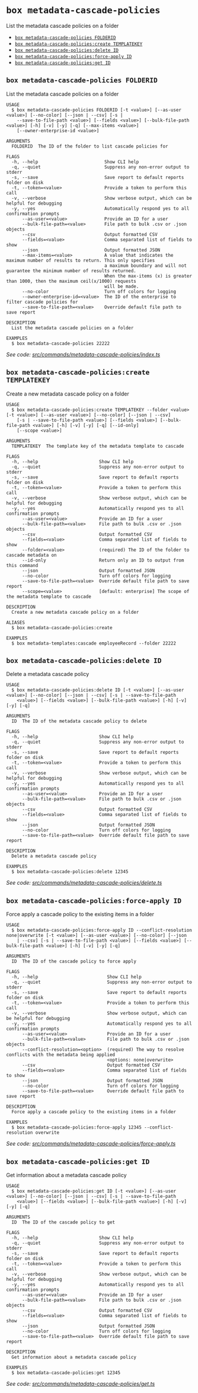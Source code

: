 `box metadata-cascade-policies`
===============================

List the metadata cascade policies on a folder

* [`box metadata-cascade-policies FOLDERID`](#box-metadata-cascade-policies-folderid)
* [`box metadata-cascade-policies:create TEMPLATEKEY`](#box-metadata-cascade-policiescreate-templatekey)
* [`box metadata-cascade-policies:delete ID`](#box-metadata-cascade-policiesdelete-id)
* [`box metadata-cascade-policies:force-apply ID`](#box-metadata-cascade-policiesforce-apply-id)
* [`box metadata-cascade-policies:get ID`](#box-metadata-cascade-policiesget-id)

## `box metadata-cascade-policies FOLDERID`

List the metadata cascade policies on a folder

```
USAGE
  $ box metadata-cascade-policies FOLDERID [-t <value>] [--as-user <value>] [--no-color] [--json | --csv] [-s |
    --save-to-file-path <value>] [--fields <value>] [--bulk-file-path <value>] [-h] [-v] [-y] [-q] [--max-items <value>]
    [--owner-enterprise-id <value>]

ARGUMENTS
  FOLDERID  The ID of the folder to list cascade policies for

FLAGS
  -h, --help                         Show CLI help
  -q, --quiet                        Suppress any non-error output to stderr
  -s, --save                         Save report to default reports folder on disk
  -t, --token=<value>                Provide a token to perform this call
  -v, --verbose                      Show verbose output, which can be helpful for debugging
  -y, --yes                          Automatically respond yes to all confirmation prompts
      --as-user=<value>              Provide an ID for a user
      --bulk-file-path=<value>       File path to bulk .csv or .json objects
      --csv                          Output formatted CSV
      --fields=<value>               Comma separated list of fields to show
      --json                         Output formatted JSON
      --max-items=<value>            A value that indicates the maximum number of results to return. This only specifies
                                     a maximum boundary and will not guarantee the minimum number of results returned.
                                     When the max-items (x) is greater than 1000, then the maximum ceil(x/1000) requests
                                     will be made.
      --no-color                     Turn off colors for logging
      --owner-enterprise-id=<value>  The ID of the enterprise to filter cascade policies for
      --save-to-file-path=<value>    Override default file path to save report

DESCRIPTION
  List the metadata cascade policies on a folder

EXAMPLES
  $ box metadata-cascade-policies 22222
```

_See code: [src/commands/metadata-cascade-policies/index.ts](https://github.com/box/boxcli/blob/v3.16.0/src/commands/metadata-cascade-policies/index.ts)_

## `box metadata-cascade-policies:create TEMPLATEKEY`

Create a new metadata cascade policy on a folder

```
USAGE
  $ box metadata-cascade-policies:create TEMPLATEKEY --folder <value> [-t <value>] [--as-user <value>] [--no-color] [--json | --csv]
    [-s | --save-to-file-path <value>] [--fields <value>] [--bulk-file-path <value>] [-h] [-v] [-y] [-q] [--id-only]
    [--scope <value>]

ARGUMENTS
  TEMPLATEKEY  The template key of the metadata template to cascade

FLAGS
  -h, --help                       Show CLI help
  -q, --quiet                      Suppress any non-error output to stderr
  -s, --save                       Save report to default reports folder on disk
  -t, --token=<value>              Provide a token to perform this call
  -v, --verbose                    Show verbose output, which can be helpful for debugging
  -y, --yes                        Automatically respond yes to all confirmation prompts
      --as-user=<value>            Provide an ID for a user
      --bulk-file-path=<value>     File path to bulk .csv or .json objects
      --csv                        Output formatted CSV
      --fields=<value>             Comma separated list of fields to show
      --folder=<value>             (required) The ID of the folder to cascade metadata on
      --id-only                    Return only an ID to output from this command
      --json                       Output formatted JSON
      --no-color                   Turn off colors for logging
      --save-to-file-path=<value>  Override default file path to save report
      --scope=<value>              [default: enterprise] The scope of the metadata template to cascade

DESCRIPTION
  Create a new metadata cascade policy on a folder

ALIASES
  $ box metadata-cascade-policies:create

EXAMPLES
  $ box metadata-templates:cascade employeeRecord --folder 22222
```

## `box metadata-cascade-policies:delete ID`

Delete a metadata cascade policy

```
USAGE
  $ box metadata-cascade-policies:delete ID [-t <value>] [--as-user <value>] [--no-color] [--json | --csv] [-s | --save-to-file-path
    <value>] [--fields <value>] [--bulk-file-path <value>] [-h] [-v] [-y] [-q]

ARGUMENTS
  ID  The ID of the metadata cascade policy to delete

FLAGS
  -h, --help                       Show CLI help
  -q, --quiet                      Suppress any non-error output to stderr
  -s, --save                       Save report to default reports folder on disk
  -t, --token=<value>              Provide a token to perform this call
  -v, --verbose                    Show verbose output, which can be helpful for debugging
  -y, --yes                        Automatically respond yes to all confirmation prompts
      --as-user=<value>            Provide an ID for a user
      --bulk-file-path=<value>     File path to bulk .csv or .json objects
      --csv                        Output formatted CSV
      --fields=<value>             Comma separated list of fields to show
      --json                       Output formatted JSON
      --no-color                   Turn off colors for logging
      --save-to-file-path=<value>  Override default file path to save report

DESCRIPTION
  Delete a metadata cascade policy

EXAMPLES
  $ box metadata-cascade-policies:delete 12345
```

_See code: [src/commands/metadata-cascade-policies/delete.ts](https://github.com/box/boxcli/blob/v3.16.0/src/commands/metadata-cascade-policies/delete.ts)_

## `box metadata-cascade-policies:force-apply ID`

Force apply a cascade policy to the existing items in a folder

```
USAGE
  $ box metadata-cascade-policies:force-apply ID --conflict-resolution none|overwrite [-t <value>] [--as-user <value>] [--no-color] [--json
    | --csv] [-s | --save-to-file-path <value>] [--fields <value>] [--bulk-file-path <value>] [-h] [-v] [-y] [-q]

ARGUMENTS
  ID  The ID of the cascade policy to force apply

FLAGS
  -h, --help                          Show CLI help
  -q, --quiet                         Suppress any non-error output to stderr
  -s, --save                          Save report to default reports folder on disk
  -t, --token=<value>                 Provide a token to perform this call
  -v, --verbose                       Show verbose output, which can be helpful for debugging
  -y, --yes                           Automatically respond yes to all confirmation prompts
      --as-user=<value>               Provide an ID for a user
      --bulk-file-path=<value>        File path to bulk .csv or .json objects
      --conflict-resolution=<option>  (required) The way to resolve conflicts with the metadata being applied
                                      <options: none|overwrite>
      --csv                           Output formatted CSV
      --fields=<value>                Comma separated list of fields to show
      --json                          Output formatted JSON
      --no-color                      Turn off colors for logging
      --save-to-file-path=<value>     Override default file path to save report

DESCRIPTION
  Force apply a cascade policy to the existing items in a folder

EXAMPLES
  $ box metadata-cascade-policies:force-apply 12345 --conflict-resolution overwrite
```

_See code: [src/commands/metadata-cascade-policies/force-apply.ts](https://github.com/box/boxcli/blob/v3.16.0/src/commands/metadata-cascade-policies/force-apply.ts)_

## `box metadata-cascade-policies:get ID`

Get information about a metadata cascade policy

```
USAGE
  $ box metadata-cascade-policies:get ID [-t <value>] [--as-user <value>] [--no-color] [--json | --csv] [-s | --save-to-file-path
    <value>] [--fields <value>] [--bulk-file-path <value>] [-h] [-v] [-y] [-q]

ARGUMENTS
  ID  The ID of the cascade policy to get

FLAGS
  -h, --help                       Show CLI help
  -q, --quiet                      Suppress any non-error output to stderr
  -s, --save                       Save report to default reports folder on disk
  -t, --token=<value>              Provide a token to perform this call
  -v, --verbose                    Show verbose output, which can be helpful for debugging
  -y, --yes                        Automatically respond yes to all confirmation prompts
      --as-user=<value>            Provide an ID for a user
      --bulk-file-path=<value>     File path to bulk .csv or .json objects
      --csv                        Output formatted CSV
      --fields=<value>             Comma separated list of fields to show
      --json                       Output formatted JSON
      --no-color                   Turn off colors for logging
      --save-to-file-path=<value>  Override default file path to save report

DESCRIPTION
  Get information about a metadata cascade policy

EXAMPLES
  $ box metadata-cascade-policies:get 12345
```

_See code: [src/commands/metadata-cascade-policies/get.ts](https://github.com/box/boxcli/blob/v3.16.0/src/commands/metadata-cascade-policies/get.ts)_
